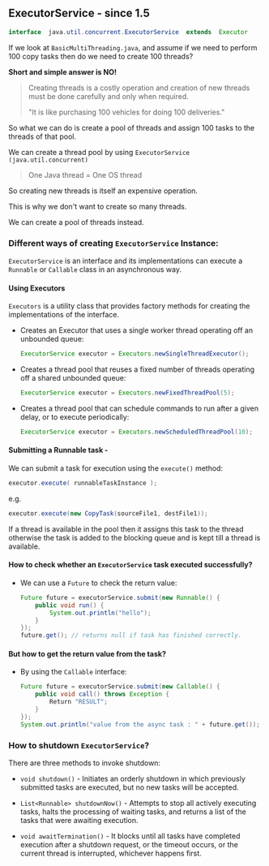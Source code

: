 ## ExecutorService - since 1.5

```java
interface  java.util.concurrent.ExecutorService  extends  Executor
```

If we look at `BasicMultiThreading.java`, and assume if we need to perform 100 copy tasks then do we need to create 100 threads?

**Short and simple answer is NO!**

> Creating threads is a costly operation and creation of new threads must be done carefully and only when required.
>
>  "It is like purchasing 100 vehicles for doing 100 deliveries."

So what we can do is create a pool of threads and assign 100 tasks to the threads of that pool.

We can create a thread pool by using `ExecutorService (java.util.concurrent)`


> One Java thread = One OS thread

So creating new threads is itself an expensive operation.

This is why we don't want to create so many threads.

We can create a pool of threads instead.


### Different ways of creating `ExecutorService` Instance:

`ExecutorService` is an interface and its implementations can execute a `Runnable` or `Callable` class in an asynchronous way.

#### Using Executors

`Executors` is a utility class that provides factory methods for creating the implementations of the interface.

- Creates an Executor that uses a single worker thread operating off an unbounded queue:

  ```java
  ExecutorService executor = Executors.newSingleThreadExecutor();
  ```

- Creates a thread pool that reuses a fixed number of threads operating off a shared unbounded queue:

  ```java
  ExecutorService executor = Executors.newFixedThreadPool(5);
  ```

- Creates a thread pool that can schedule commands to run after a given delay, or to execute periodically:

  ```java
  ExecutorService executor = Executors.newScheduledThreadPool(10);
  ```


#### Submitting a Runnable task -

We can submit a task for execution using the `execute()` method:

```java
executor.execute( runnableTaskInstance );
```

e.g.

```java
executor.execute(new CopyTask(sourceFile1, destFile1));
```

If a thread is available in the pool then it assigns this task to the thread otherwise the task is added to the blocking queue
and is kept till a thread is available.


#### How to check whether an `ExecutorService` task executed successfully?

- We can use a `Future` to check the return value:

  ```java
  Future future = executorService.submit(new Runnable() {
      public void run() {
          System.out.println("hello");
      }
  });
  future.get(); // returns null if task has finished correctly.
  ```

#### But how to get the return value from the task?

- By using the `Callable` interface:

  ```java
  Future future = executorService.submit(new Callable() {
      public void call() throws Exception {
          Return "RESULT";
      }
  });
  System.out.println("value from the async task : " + future.get());
  ```

### How to shutdown `ExecutorService`?

There are three methods to invoke shutdown:

- `void shutdown()` - Initiates an orderly shutdown in which previously submitted tasks are executed, but no new tasks will be accepted.

- `List<Runnable> shutdownNow()` - Attempts to stop all actively executing tasks, halts the processing of waiting tasks, and returns a list of the tasks that were awaiting execution.

- `void awaitTermination()` - It blocks until all tasks have completed execution after a shutdown request, or the timeout occurs, or the current thread is interrupted, whichever happens first.